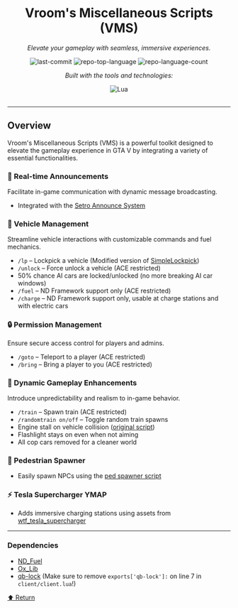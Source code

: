 <div id="top">

<!-- HEADER STYLE: CLASSIC -->
<div align="center">


# Vroom's Miscellaneous Scripts (VMS)

<em>Elevate your gameplay with seamless, immersive experiences.</em>

<!-- BADGES -->
<img src="https://img.shields.io/github/last-commit/TheOnly3aq/Misc?style=flat&logo=git&logoColor=white&color=0080ff" alt="last-commit">
<img src="https://img.shields.io/github/languages/top/TheOnly3aq/Misc?style=flat&color=0080ff" alt="repo-top-language">
<img src="https://img.shields.io/github/languages/count/TheOnly3aq/Misc?style=flat&color=0080ff" alt="repo-language-count">

<em>Built with the tools and technologies:</em>

<img src="https://img.shields.io/badge/Lua-2C2D72.svg?style=flat&logo=Lua&logoColor=white" alt="Lua">

</div>
<br>

---

## Overview

Vroom's Miscellaneous Scripts (VMS) is a powerful toolkit designed to elevate the gameplay experience in GTA V by integrating a variety of essential functionalities. 

### 📢 Real-time Announcements
Facilitate in-game communication with dynamic message broadcasting.  
- Integrated with the [Setro Announce System](https://forum.cfx.re/t/release-setro-announce-announcements-system-with-visuals-that-stand-out-and-sound-fixed-bug/130731)

### 🚗 Vehicle Management
Streamline vehicle interactions with customizable commands and fuel mechanics.
- `/lp` – Lockpick a vehicle (Modified version of [SimpleLockpick](https://github.com/TwisleOfficial/SimpleLockpick/tree/main))
- `/unlock` – Force unlock a vehicle (ACE restricted)
- 50% chance AI cars are locked/unlocked (no more breaking AI car windows)
- `/fuel` – ND Framework support only (ACE restricted)
- `/charge` – ND Framework support only, usable at charge stations and with electric cars

### 🔒 Permission Management
Ensure secure access control for players and admins.
- `/goto` – Teleport to a player (ACE restricted)
- `/bring` – Bring a player to you (ACE restricted)

### 🚂 Dynamic Gameplay Enhancements
Introduce unpredictability and realism to in-game behavior.
- `/train` – Spawn train (ACE restricted)
- `/randomtrain on/off` – Toggle random train spawns
- Engine stall on vehicle collision ([original script](https://forum.cfx.re/t/free-standalone-engine-stalling-on-vehicle-collision/5194284/1))
- Flashlight stays on even when not aiming
- All cop cars removed for a cleaner world

### 🧍 Pedestrian Spawner
- Easily spawn NPCs using the [ped spawner script](https://github.com/Fiffers/ped_spawner)

### ⚡ Tesla Supercharger YMAP
- Adds immersive charging stations using assets from [wtf_tesla_supercharger](https://github.com/wtf-fivem-mods/wtf_tesla_supercharger)

---

### Dependencies
 
- [ND_Fuel](https://github.com/ND-Framework/ND_Fuel)
- [Ox_Lib](https://github.com/overextended/ox_lib)
- [qb-lock](https://github.com/Tex27/qb-lock) (Make sure to remove `exports['qb-lock']:` on line 7 in `client/client.lua`!)


<div align="left"><a href="#top">⬆ Return</a></div>
